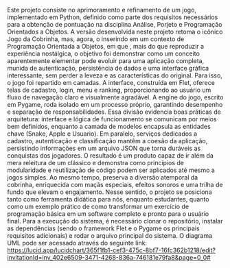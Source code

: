   Este projeto consiste no aprimoramento e refinamento de um jogo, implementado em Python, definido como parte dos requisitos necessários para a obtenção de pontuação na disciplina Análise, Porjeto e Programação Orientados a Objetos. A versão desenvolvida neste projeto retoma o icônico Jogo da Cobrinha, mas, agora, o inserindo em um contexto de Programação Orientada a Objetos, em que , mais do que reproduzir a experiência nostálgica, o objetivo foi demonstrar como um conceito aparentemente elementar pode evoluir para uma aplicação completa, munida de autenticação, persistência de dados e uma interface gráfica interessante, sem perder a leveza e as características do original.
  Para isso, o jogo foi repartido em camadas. A interface, construída em Flet, oferece telas de cadastro, login, menu e ranking, proporcionando ao usuário um fluxo de navegação claro e visualmente agradável. A engine do jogo, escrito em Pygame, roda isolado em um processo próprio, garantindo desempenho e separação de responsabilidades. Essa divisão evidencia boas práticas de arquitetura: interface e lógica de funcionamento se comunicam por meios bem definidos, enquanto a camada de modelos encapsula as entidades chave (Snake, Apple e Usuario). Em paralelo, serviços dedicados a cadastro, autenticação e classificação mantêm a coesão da aplicação, persistindo informações em um arquivo JSON que torna duráveis as conquistas dos jogadores. O resultado é um produto capaz de ir além da mera releitura de um clássico e demonstra como princípios de modularidade e reutilização de código podem ser aplicados até mesmo a jogos simples. Ao mesmo tempo, preserva a diversão atemporal da cobrinha, enriquecida com maçãs especiais, efeitos sonoros e uma trilha de fundo que elevam o engajamento. Nesse sentido, o projeto se posiciona tanto como ferramenta didática para nós, enquanto estudantes, quanto como um exemplo prático de como transformar um exercício de programação básica em um software completo e pronto para o usuário final.
  Para a execução do sistema, é necessário clonar o repositório, instalar as dependências (sendo o framework Flet e o Pygame os principais requisitos adicionais) e rodar o arquivo principal do sistema. O diagrama UML pode ser acessado através do seguinte link: https://lucid.app/lucidchart/365f1fb1-cef3-475c-8bf7-16fc362b1218/edit?invitationId=inv_402e6509-3471-4268-836a-746181e79fa8&page=0_0#
